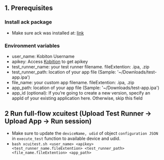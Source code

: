 ## 1. Prerequisites
### Install ack package
- Make sure ack was installed at: [link](https://beyondgrep.com/install/)

### Environment variables
- user_name: Kobiton Username
- apikey: Access [Kobition](https://portal.kobiton.com/settings/keys) to get apikey
- test_runner_name: your test runner filename. fileExtention: .ipa, .zip
- test_runner_path: location of your app file (Sample: '~/Downloads/test-app.ipa')
- file_name: your custom app filename. fileExtention: .ipa, .zip
- app_path: location of your app file (Sample: '~/Downloads/test-app.ipa')
- app_id (optional): If you’re going to create a new version, specify an appId of your existing application here. Otherwise, skip this field
## 2 Run full-flow xcuitest (Upload Test Runner -> Upload App -> Run session)
- Make sure to update the `deviceName, udid` of object `configuration JSON` in `execute_test` function to available device and udid.
- `bash xcuitest.sh <user_name> <apikey> <test_runner_name.fileExtention> <test_runner_path> <file_name.fileExtention> <app_path>`
